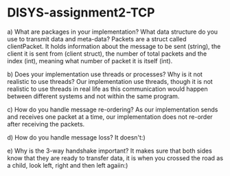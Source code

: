 # DISYS-assignment2-TCP

a) What are packages in your implementation? What data structure do you use to transmit data and meta-data?
Packets are a struct called clientPacket. It holds information about the message to be sent (string), the client it is sent from (client struct), 
the number of total packets and the index (int), meaning what number of packet it is itself (int).

b) Does your implementation use threads or processes? Why is it not realistic to use threads?
Our implementation use threads, though it is not realistic to use threads in real life as this communication would happen between different 
systems and not within the same program.

c) How do you handle message re-ordering?
As our implementation sends and receives one packet at a time, our implementation does not re-order after receiving the packets.

d) How do you handle message loss?
It doesn't:) 

e) Why is the 3-way handshake important?
It makes sure that both sides know that they are ready to transfer data, it is when you crossed the road as a child, look left, right and then left agaiin:)
